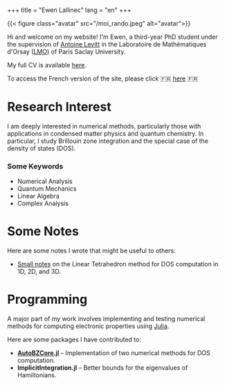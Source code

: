 +++
title = "Ewen Lallinec"
lang = "en"
+++

{{< figure class="avatar" src="/moi_rando.jpeg" alt="avatar">}}

Hi and welcome on my website! I'm Ewen, a third-year PhD student under the supervision of [Antoine Levitt](https://www.imo.universite-paris-saclay.fr/~antoine.levitt/) in the Laboratoire de Mathématiques d'Orsay ([LMO](https://www.imo.universite-paris-saclay.fr/fr/)) of Paris Saclay University. 

My full CV is available [here](/en/cven.pdf).

To access the French version of the site, please click 🇫🇷 [here](/fr) 🇫🇷

# Research Interest
I am deeply interested in numerical methods, particularly those with applications in condensed matter physics and quantum chemistry. In particular, I study Brillouin zone integration and the special case of the density of states (DOS).

### Some Keywords
* Numerical Analysis
* Quantum Mechanics
* Linear Algebra
* Complex Analysis

# Some Notes
Here are some notes I wrote that might be useful to others:
* [Small notes](/lt.pdf) on the Linear Tetrahedron method for DOS computation in 1D, 2D, and 3D.

# Programming
A major part of my work involves implementing and testing numerical methods for computing electronic properties using [Julia](https://julialang.org/).

Here are some packages I have contributed to:
* **[AutoBZCore.jl](https://lxvm.github.io/AutoBZCore.jl/stable/)** – Implementation of two numerical methods for DOS computation.
* **ImplicitIntegration.jl** – Better bounds for the eigenvalues of Hamiltonians.

